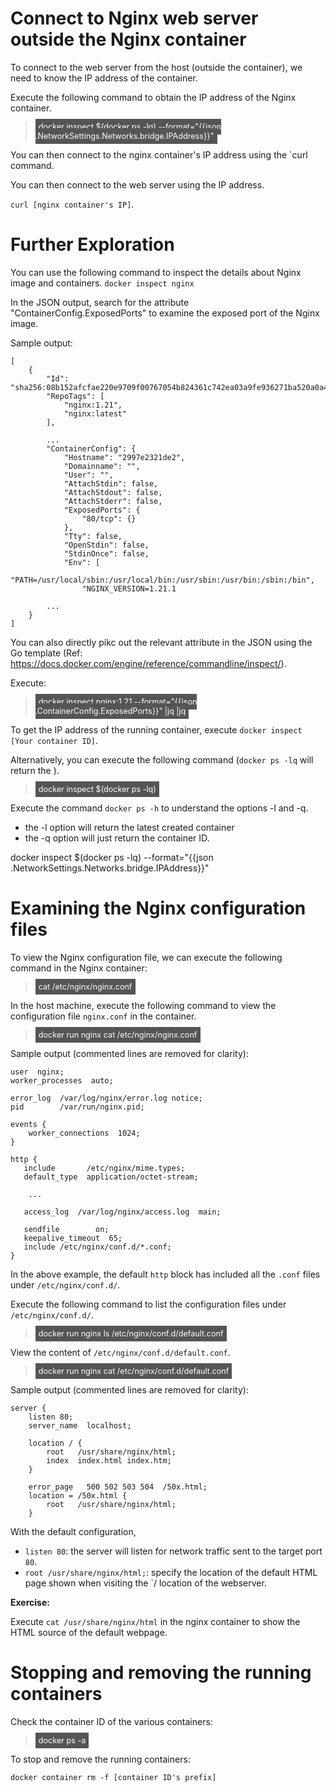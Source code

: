 # Connect to Nginx web server outside the Nginx container

To connect to the web server from the host (outside the container), we need to know the IP address of the container.

Execute the following command to obtain the IP address of the Nginx container.

> <span align="left" style="color:#FFF;background:#555;font:Courier New; font-size: 90%; padding-left: 5px; padding-right: 5px; padding-top: 5px; padding-bottom: 5px;"> docker inspect $(docker ps -lq) --format="{{json .NetworkSettings.Networks.bridge.IPAddress}}" </span>

You can then connect to the nginx container's IP address using the `curl command.

You can then connect to the web server using the IP address.

`curl [nginx container's IP]`.



# Further Exploration

You can use the following command to inspect the details about Nginx image and containers.
`docker inspect nginx`

In the JSON output, search for the attribute "ContainerConfig.ExposedPorts" to examine the exposed port of the Nginx image.

Sample output:

```
[
    {
        "Id": "sha256:08b152afcfae220e9709f00767054b824361c742ea03a9fe936271ba520a0a4b",
        "RepoTags": [
            "nginx:1.21",
            "nginx:latest"
        ],
        
        ...
        "ContainerConfig": {
            "Hostname": "2997e2321de2",
            "Domainname": "",
            "User": "",
            "AttachStdin": false,
            "AttachStdout": false,
            "AttachStderr": false,
            "ExposedPorts": {
                "80/tcp": {}
            },
            "Tty": false,
            "OpenStdin": false,
            "StdinOnce": false,
            "Env": [
                "PATH=/usr/local/sbin:/usr/local/bin:/usr/sbin:/usr/bin:/sbin:/bin",
                "NGINX_VERSION=1.21.1
        
        ...
    }
]
```

You can also directly pikc out the relevant attribute in the JSON using the Go template (Ref: https://docs.docker.com/engine/reference/commandline/inspect/).

Execute:

> <span align="left" style="color:#FFF;background:#555;font:Courier New; font-size: 90%; padding-left: 5px; padding-right: 5px; padding-top: 5px; padding-bottom: 5px;"> docker inspect nginx:1.21 --format="{{json .ContainerConfig.ExposedPorts}}"  |jq |jq </span>

To get the IP address of the running container, execute `docker inspect [Your container ID]`.

Alternatively, you can execute the following command (`docker ps -lq` will return the ).

> <span align="left" style="color:#FFF;background:#555;font:Courier New; font-size: 90%; padding-left: 5px; padding-right: 5px; padding-top: 5px; padding-bottom: 5px;"> docker inspect $(docker ps -lq) </span>

Execute the command `docker ps -h` to understand the options -l and -q.
- the -l option will return the latest created container 
- the -q option  will just return the container ID.


docker inspect $(docker ps -lq) --format="{{json .NetworkSettings.Networks.bridge.IPAddress}}"




# Examining the Nginx configuration files 

To view the Nginx configuration file, we can execute the following command in the Nginx container:

> <span align="left" style="color:#FFF;background:#555;font:Courier New; font-size: 90%; padding-left: 5px; padding-right: 5px; padding-top: 5px; padding-bottom: 5px;"> cat /etc/nginx/nginx.conf </span>


In the host machine, execute the following command to view the configuration file `nginx.conf` in the container.

> <span align="left" style="color:#FFF;background:#555;font:Courier New; font-size: 90%; padding-left: 5px; padding-right: 5px; padding-top: 5px; padding-bottom: 5px;"> docker run nginx cat /etc/nginx/nginx.conf </span>

Sample output (commented lines are removed for clarity): 

```
user  nginx;
worker_processes  auto;

error_log  /var/log/nginx/error.log notice;
pid        /var/run/nginx.pid;

events {
    worker_connections  1024;
}

http {
   include       /etc/nginx/mime.types;
   default_type  application/octet-stream;

	...

   access_log  /var/log/nginx/access.log  main;

   sendfile        on;
   keepalive_timeout  65;
   include /etc/nginx/conf.d/*.conf;
}
```

In the above example, the default `http` block has included all the `.conf` files under `/etc/nginx/conf.d/`.

Execute the following command to list the configuration files under `/etc/nginx/conf.d/`.

> <span align="left" style="color:#FFF;background:#555;font:Courier New; font-size: 90%; padding-left: 5px; padding-right: 5px; padding-top: 5px; padding-bottom: 5px;"> docker run nginx ls /etc/nginx/conf.d/default.conf </span>

View the content of `/etc/nginx/conf.d/default.conf`.

> <span align="left" style="color:#FFF;background:#555;font:Courier New; font-size: 90%; padding-left: 5px; padding-right: 5px; padding-top: 5px; padding-bottom: 5px;"> docker run nginx cat /etc/nginx/conf.d/default.conf </span>

Sample output (commented lines are removed for clarity):

```
server {
    listen 80;
    server_name  localhost;

    location / {
        root   /usr/share/nginx/html;
        index  index.html index.htm;
    }

    error_page   500 502 503 504  /50x.html;
    location = /50x.html {
        root   /usr/share/nginx/html;
    }

```

With the default configuration,
- `listen 80`: the server will listen for network traffic sent to the target port `80`.
- `root /usr/share/nginx/html;`: specify the location of the default HTML page shown when visiting the `/ location of the webserver.

**Exercise:**

Execute `cat /usr/share/nginx/html` in the nginx container to show the HTML source of the default webpage.


# Stopping and removing the running containers

Check the container ID of the various containers:

> <span align="left" style="color:#FFF;background:#555;font:Courier New; font-size: 90%; padding-left: 5px; padding-right: 5px; padding-top: 5px; padding-bottom: 5px;"> docker ps -a </span>

To stop and remove the running containers:

```
docker container rm -f [container ID's prefix]
```

<br/>
